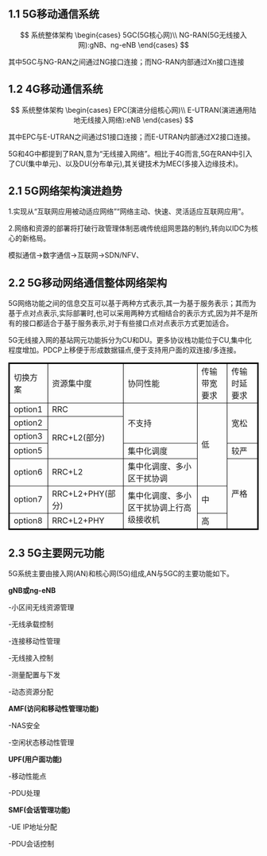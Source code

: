 ## 1.1 5G移动通信系统

$$
系统整体架构
\begin{cases}
5GC(5G核心网)\\
NG-RAN(5G无线接入网):gNB、ng-eNB
\end{cases}
$$

其中5GC与NG-RAN之间通过NG接口连接；而NG-RAN内部通过Xn接口连接



## 1.2 4G移动通信系统

$$
系统整体架构
\begin{cases}
EPC(演进分组核心网)\\
E-UTRAN(演进通用陆地无线接入网络):eNB
\end{cases}
$$

其中EPC与E-UTRAN之间通过S1接口连接；而E-UTRAN内部通过X2接口连接。

5G和4G中都提到了RAN,意为“无线接入网络”。相比于4G而言,5G在RAN中引入了CU(集中单元)、以及DU(分布单元),其关键技术为MEC(多接入边缘技术)。



## 2.1 5G网络架构演进趋势

1.实现从“互联网应用被动适应网络”“网络主动、快速、灵活适应互联网应用”。

2.网络和资源的部署将打破行政管理体制恶魂传统组网思路的制约,转向以IDC为核心的新格局。

模拟通信→数字通信→互联网→SDN/NFV、



## 2.2 5G移动网络通信整体网络架构

5G网络功能之间的信息交互可以基于两种方式表示,其一为基于服务表示；其而为基于点对点表示,实际部署时,也可以采用两种方式相结合的表示方式,因为并不是所有的接口都适合于基于服务表示,对于有些接口点对点表示方式更加适合。

5G无线接入网的基站网元功能拆分为CU和DU。更多协议栈功能位于CU,集中化程度增加。PDCP上移便于形成数据锚点,便于支持用户面的双连接/多连接。

<table border="2" bordercolor="black" width="300" cellspacing="0" cellpadding="5">
    <tr>
        <td >切换方案</td>
        <td >资源集中度</td>
        <td >协同性能</td>
        <td >传输带宽要求</td>
        <td >传输时延要求</td>
    </tr>
    <tr>
        <td >option1</td>
        <td >RRC</td>
        <td rowspan="3">
            不支持
        </td>
        <td rowspan="5">
            低
        </td>
        <td rowspan="3">
            宽松
        </td>
    </tr>
    <tr>
        <td >option2</td>
        <td rowspan="3">RRC+L2(部分)</td>
    </tr>
    <tr>
        <td>option3</td>
    </tr>
    <tr>
        <td>option5</td>
        <td >集中化调度</td>
        <td >较严</td>
    </tr>
    <tr>
        <td>option6</td>
        <td>RRC+L2</td>
        <td>集中化调度、多小区干扰协调</td>
        <td rowspan="3">严格</td>
    </tr>
    <tr>
        <td>option7</td>
        <td>RRC+L2+PHY(部分)</td>
        <td  rowspan="2">集中化调度、多小区干扰协调上行高级接收机</td>
        <td>中</td>
    </tr>
    <tr>
        <td>option8</td>
        <td>RRC+L2+PHY</td>
        <td>高</td>
    </tr>
</table>


## 2.3 5G主要网元功能

5G系统主要由接入网(AN)和核心网(5G)组成,AN与5GC的主要功能如下。

**gNB或ng-eNB**

-小区间无线资源管理

-无线承载控制

-连接移动性管理

-无线接入控制

-测量配置与下发

-动态资源分配

**AMF(访问和移动性管理功能)**

-NAS安全

-空闲状态移动性管理

**UPF(用户面功能)**

-移动性能点

-PDU处理

**SMF(会话管理功能)**

-UE IP地址分配

-PDU会话控制

